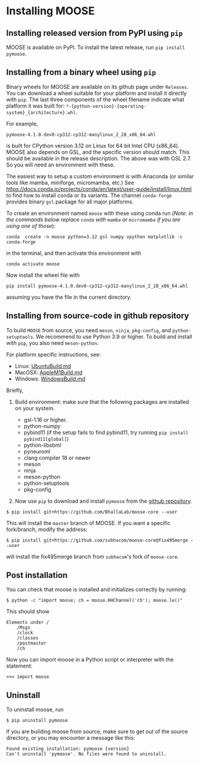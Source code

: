 # Installing MOOSE

## Installing released version from PyPI using `pip`
MOOSE is available on PyPI. To install the latest release, run `pip install pymoose`.

## Installing from a binary wheel using `pip`
Binary wheels for MOOSE are available on its github page under `Releases`. You can download a wheel suitable for your platform and install it directly with `pip`. The last three components of the wheel filename indicate what platform it was built for: `*-{python-version}-{operating-system}_{architecture}.whl`.


For example, 

```
pymoose-4.1.0.dev0-cp312-cp312-manylinux_2_28_x86_64.whl
```

is built for CPython version 3.12 on Linux for 64 bit Intel CPU (x86_64). MOOSE also depends on GSL, and the specific version should match. This should be available in the release description. The above was with GSL 2.7. So you will need an environment with these. 

The easiest way to setup a custom environment is with Anaconda (or similar tools like mamba, miniforge, micromamba, etc.) See https://docs.conda.io/projects/conda/en/latest/user-guide/install/linux.html to find how to install conda or its variants. The channel `conda-forge` provides binary `gsl` package for all major platforms.

To create an environment named `moose` with these using conda run (*Note: in the commands below replace `conda` with `mamba` or `micromamba` if you are using one of those*):

```
conda  create -n moose python=3.12 gsl numpy vpython matplotlib -c conda-forge
```

in the terminal, and then activate this environment with

```
conda activate moose
```

Now install the wheel file with

```
pip install pymoose-4.1.0.dev0-cp312-cp312-manylinux_2_28_x86_64.whl
```

assuming you have the file in the current directory.

## Installing from source-code in github repository

To build `MOOSE` from source, you need `meson`, `ninja`, `pkg-config`, and `python-setuptools`. We
recommend to use Python 3.9 or higher.  To build and install with `pip`, you also need `meson-python`.

For platform specific instructions, see:
- Linux: [UbuntuBuild.md](UbuntuBuild.md)
- MacOSX: [AppleM1Build.md](AppleM1Build.md)
- Windows: [WindowsBuild.md](WindowsBuild.md)

Briefly,
1. Build environment: make sure that the following packages are installed on your system.

   - gsl-1.16 or higher.
   - python-numpy
   - pybind11 (if the setup fails to find pybind11, try running `pip install pybind11[global]`)
   - python-libsbml
   - pyneuroml
   - clang compiler 18 or newer
   - meson
   - ninja
   - meson-python
   - python-setuptools
   - pkg-config

2. Now use `pip` to download and install `pymoose` from the [github repository](https://github.com/BhallaLab/moose-core).

```
$ pip install git+https://github.com/BhallaLab/moose-core --user
```

This will install the `master` branch of MOOSE. If you want a specific fork/branch, modify the address:

```
$ pip install git+https://github.com/subhacom/moose-core@fix495merge --user
```

will install the fix495merge branch from `subhacom`'s fork of `moose-core`.

## Post installation

You can check that moose is installed and initializes correctly by running:
```
$ python -c "import moose; ch = moose.HHChannel('ch'); moose.le()"
```
This should show 
```
Elements under /
    /Msgs
    /clock
    /classes
    /postmaster
    /ch	
```

Now you can import moose in a Python script or interpreter with the statement:

    >>> import moose

## Uninstall

To uninstall moose, run

    $ pip uninstall pymoose
    
If you are building moose from source, make sure to get out of the source directory, or you may encounter a message like this:

    Found existing installation: pymoose {version}
    Can't uninstall 'pymoose'. No files were found to uninstall.




